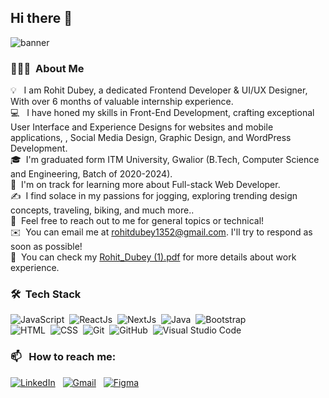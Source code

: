 ## Hi there 👋

![banner](https://github.com/rohitdubey1352/rohitdubey1352/assets/56528673/3d9f4b51-120c-4c66-8bbc-f06e6aeb3e57)

### 👨🏻‍💻 &nbsp;About Me

💡 &nbsp; I am Rohit Dubey, a dedicated Frontend Developer & UI/UX Designer, With over 6 months of valuable internship experience. \
💻 &nbsp; I have honed my skills in Front-End Development, crafting exceptional User Interface and Experience Designs for websites and mobile applications, , Social Media Design, Graphic Design, and WordPress Development.\
🎓&nbsp; I'm graduated form ITM University, Gwalior (B.Tech, Computer Science and Engineering, Batch of 2020-2024).\
🌱 &nbsp;I'm on track for learning more about Full-stack Web Developer.\
✍️ &nbsp;I find solace in my passions for jogging, exploring trending design concepts, traveling, biking, and much more..\
💬 &nbsp;Feel free to reach out to me for general topics or technical!\
✉️ &nbsp;You can email me at rohitdubey1352@gmail.com. I'll try to respond as soon as possible!\
📄 &nbsp;You can check my [Rohit_Dubey (1).pdf](https://github.com/user-attachments/files/15925193/Rohit_Dubey.1.pdf) for more details about work experience.


### 🛠 &nbsp;Tech Stack

![JavaScript](https://img.shields.io/badge/-JavaScript-05122A?style=flat&logo=javascript)&nbsp;
![ReactJs](https://img.shields.io/badge/-reactjs-05122A?style=flat&logo=react)&nbsp;
![NextJs](https://img.shields.io/badge/-nextjs-05122A?style=flat&logo=next.js)&nbsp;
![Java](https://img.shields.io/badge/-Java-05122A?style=flat&logo=Java&logoColor=FFA518)&nbsp;
![Bootstrap](https://img.shields.io/badge/-Bootstrap-05122A?style=flat&logo=bootstrap&logoColor=563D7C)\
![HTML](https://img.shields.io/badge/-HTML-05122A?style=flat&logo=HTML5)&nbsp;
![CSS](https://img.shields.io/badge/-CSS-05122A?style=flat&logo=CSS3&logoColor=1572B6)&nbsp;
![Git](https://img.shields.io/badge/-Git-05122A?style=flat&logo=git)&nbsp;
![GitHub](https://img.shields.io/badge/-GitHub-05122A?style=flat&logo=github)&nbsp;
![Visual Studio Code](https://img.shields.io/badge/-Visual%20Studio%20Code-05122A?style=flat&logo=visual-studio-code&logoColor=007ACC)&nbsp;


### 📫 &nbsp; How to reach me:


<a href="https://www.linkedin.com/in/rohit-dubey-7743a81a3/"><img alt="LinkedIn" src="https://img.shields.io/badge/linkedin%20-%230077B5.svg?&style=flat&logo=linkedin&logoColor=white"/></a> &nbsp;
<a href="mailto:rohitdubey1352@gmail.com"><img alt="Gmail" src="https://img.shields.io/badge/Gmail-D14836?style=flat&logo=gmail&logoColor=white" /></a> &nbsp;
<a href="https://www.figma.com/@rohitdubey1352"><img alt="Figma" src="https://img.shields.io/badge/Figma-000000?style=flat&logo=figma&logoColor=white" /></a> &nbsp;

